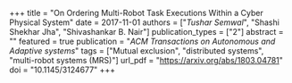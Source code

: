 +++
title = "On Ordering Multi-Robot Task Executions Within a Cyber Physical System"
date = 2017-11-01
authors = ["*Tushar Semwal*", "Shashi Shekhar Jha", "Shivashankar B. Nair"]
publication_types = ["2"]
abstract = ""
featured = true
publication = "*ACM Transactions on Autonomous and Adaptive systems*"
tags = ["Mutual exclusion", "distributed systems", "multi-robot systems (MRS)"]
url_pdf = "https://arxiv.org/abs/1803.04781"
doi = "10.1145/3124677"
+++

